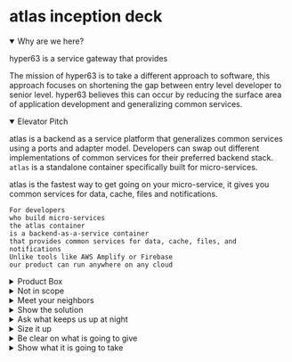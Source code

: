 # atlas inception deck

<details open>
<summary>Why are we here?</summary>

hyper63 is a service gateway that provides

The mission of hyper63 is to take a different approach to software, this
approach focuses on shortening the gap between entry level developer to senior
level. hyper63 believes this can occur by reducing the surface area of
application development and generalizing common services.

</details>

<details open>
<summary>Elevator Pitch</summary>

atlas is a backend as a service platform that generalizes common services using
a ports and adapter model. Developers can swap out different implementations of
common services for their preferred backend stack. `atlas` is a standalone
container specifically built for micro-services.

atlas is the fastest way to get going on your micro-service, it gives you common
services for data, cache, files and notifications.

```
For developers
who build micro-services
the atlas container
is a backend-as-a-service container
that provides common services for data, cache, files, and notifications
Unlike tools like AWS Amplify or Firebase
our product can run anywhere on any cloud
```

</details>

<details>
<summary>Product Box </summary>

</details>

<details>
<summary>Not in scope</summary>

What is not in scope for atlas in this release?

- no capability to connect to services sources outside of the service boundary
- no managed services for this release
- extensibility - micro v1 is focused on simplicity
- server-less - not in scope for this release just cloud-native

</details>

<details>
<summary>Meet your neighbors</summary>

What attributes do we need to make sure we account for to ship!

- Security

Must address access, the purpose of this micro-service is to run within a
secured environment like a kubernetes environment or a vpc. API Keys will be
need to be managed for dynamic runtime environments.

- Compliance

N/A for micro

- Support

Opensource support will be managed by a community board. Professional support
services will be offered on an annual license bases.

</details>

<details>
<summary>Show the solution</summary>

![Highlevel Design](hubble-micro.png)

[Design Document](design/index.md)

</details>

<details>
<summary>Ask what keeps us up at night</summary>

What are the product risks?

- Small team
- Opensource and distributed
- Spaced implementation

</details>

<details>
<summary>Size it up</summary>

Do we have a 1, 3, 6 month project here? (rough guess)

From design to delivery the rough guess is we have a 3 month project scope:

- 1 month to get the initial implementation working
- 1 month to review and ratify design and implementation
- 1 month to test and iterate on feedback with current constraints

</details>

<details>
<summary>Be clear on what is going to give</summary>

In order to ship a viable project we must be clear on what is going to give,
often times you can have all the things, you must make hard decisions on what
can and cannot be accomplished within your constraints.

- Scope - flexible, but focus on keeping small
- Quality - all business rule code needs to be tested and reviewed
- Delivery Date - flexible to keep quality high
- Budget - strategic if justification for specialization then consider
- Ease of use - strategic and core of the value prop for customers
- Simplicity - strategic
- Detailed audits - volunteers based

</details>

<details>
<summary>Show what it is going to take</summary>

This is an opensource project and it will take all of the following
competencies:

- Project manager
- UX Designer
- Developers
- Analyst
- Customer
- Tester

These competencies can happen over time and input and suggestions can occur via
change requests and RFCs (Request for Change).

</details>
